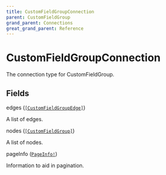 ```yaml
---
title: CustomFieldGroupConnection
parent: CustomFieldGroup
grand_parent: Connections
great_grand_parent: Reference
---
```


# CustomFieldGroupConnection

The connection type for CustomFieldGroup.

## Fields

<div class="field-entry ">
  <span id="edges" class="field-name anchored">edges (<code><a href="/docs/reference/connection_type/customfieldgroupedge">[CustomFieldGroupEdge]</a></code>)</span>

  <div class="description-wrapper">
   <p>A list of edges.</p>

  </div>
</div>

<div class="field-entry ">
  <span id="nodes" class="field-name anchored">nodes (<code><a href="/docs/reference/object/customfieldgroup">[CustomFieldGroup]</a></code>)</span>

  <div class="description-wrapper">
   <p>A list of nodes.</p>

  </div>
</div>

<div class="field-entry ">
  <span id="pageinfo" class="field-name anchored">pageInfo (<code><a href="/docs/reference/object/pageinfo">PageInfo!</a></code>)</span>

  <div class="description-wrapper">
   <p>Information to aid in pagination.</p>

  </div>
</div>

